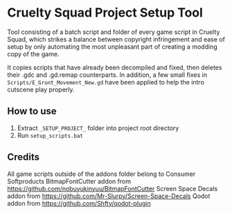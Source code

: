 # Cruelty Squad Project Setup Tool

Tool consisting of a batch script and folder of every game script in Cruelty Squad, which strikes a balance between copyright infringement and ease of setup by only automating the most unpleasant part of creating a modding copy of the game.

It copies scripts that have already been decompiled and fixed, then deletes their .gdc and .gd.remap counterparts. In addition, a few small fixes in `Scripts/E_Grunt_Movement_New.gd` have been applied to help the intro cutscene play properly.

## How to use

1. Extract `_SETUP_PROJECT_` folder into project root directory
2. Run `setup_scripts.bat`

## Credits

All game scripts outside of the addons folder belong to Consumer Softproducts
BitmapFontCutter addon from https://github.com/nobuyukinyuu/BitmapFontCutter
Screen Space Decals addon from https://github.com/Mr-Slurpy/Screen-Space-Decals
Qodot addon from https://github.com/Shfty/qodot-plugin
